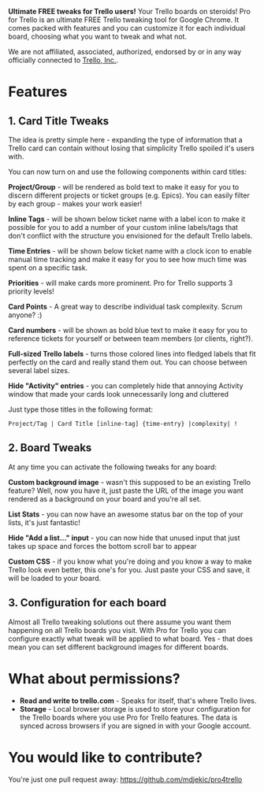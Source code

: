 **Ultimate FREE tweaks for Trello users!** Your Trello boards on steroids!
Pro for Trello is an ultimate FREE Trello tweaking tool for Google Chrome. It comes packed with features and you can customize it for each individual board, choosing what you want to tweak and what not.

We are not affiliated, associated, authorized, endorsed by or in any way officially connected to [Trello, Inc.](http://www.trello.com).

# Features

## 1. Card Title Tweaks

The idea is pretty simple here - expanding the type of information that a Trello card can contain without losing that simplicity Trello spoiled it's users with.

You can now turn on and use the following components within card titles:

**Project/Group** - will be rendered as bold text to make it easy for you to discern different projects or ticket groups (e.g. Epics). You can easily filter by each group - makes your work easier!

**Inline Tags** - will be shown below ticket name with a label icon to make it possible for you to add a number of your custom inline labels/tags that don't conflict with the structure you envisioned for the default Trello labels.

**Time Entries** - will be shown below ticket name with a clock icon to enable manual time tracking and make it easy for you to see how much time was spent on a specific task.

**Priorities** - will make cards more prominent. Pro for Trello supports 3 priority levels!

**Card Points** - A great way to describe individual task complexity. Scrum anyone? :)

**Card numbers** - will be shown as bold blue text to make it easy for you to reference tickets for yourself or between team members (or clients, right?).

**Full-sized Trello labels** - turns those colored lines into fledged labels that fit perfectly on the card and really stand them out. You can choose between several label sizes.

**Hide "Activity" entries** - you can completely hide that annoying Activity window that made your cards look unnecessarily long and cluttered

Just type those titles in the following format:

```
Project/Tag | Card Title [inline-tag] {time-entry} |complexity| !
```

## 2. Board Tweaks

At any time you can activate the following tweaks for any board:

**Custom background image** - wasn't this supposed to be an existing Trello feature? Well, now you have it, just paste the URL of the image you want rendered as a background on your board and you're all set.

**List Stats** - you can now have an awesome status bar on the top of your lists, it's just fantastic!

**Hide "Add a list..." input** - you can now hide that unused input that just takes up space and forces the bottom scroll bar to appear

**Custom CSS** - if you know what you're doing and you know a way to make Trello look even better, this one's for you. Just paste your CSS and save, it will be loaded to your board.

## 3. Configuration for each board

Almost all Trello tweaking solutions out there assume you want them happening on all Trello boards you visit. With Pro for Trello you can configure exactly what tweak will be applied to what board. Yes - that does mean you can set different background images for different boards.

# What about permissions?

* **Read and write to trello.com** - Speaks for itself, that's where Trello lives.
* **Storage** - Local browser storage is used to store your configuration for the Trello boards where you use Pro for Trello features. The data is synced across browsers if you are signed in with your Google account.

# You would like to contribute?

You're just one pull request away:
https://github.com/mdjekic/pro4trello